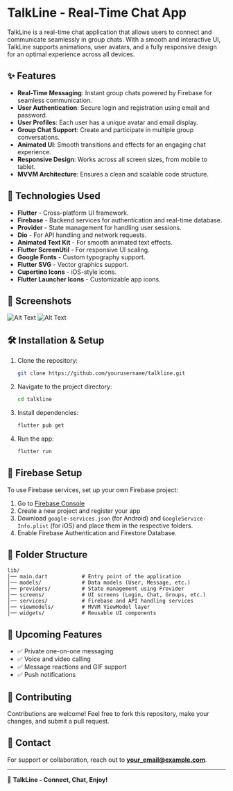 # TalkLine - Real-Time Chat App

TalkLine is a real-time chat application that allows users to connect and communicate seamlessly in group chats. With a smooth and interactive UI, TalkLine supports animations, user avatars, and a fully responsive design for an optimal experience across all devices.

## ✨ Features

- **Real-Time Messaging**: Instant group chats powered by Firebase for seamless communication.
- **User Authentication**: Secure login and registration using email and password.
- **User Profiles**: Each user has a unique avatar and email display.
- **Group Chat Support**: Create and participate in multiple group conversations.
- **Animated UI**: Smooth transitions and effects for an engaging chat experience.
- **Responsive Design**: Works across all screen sizes, from mobile to tablet.
- **MVVM Architecture**: Ensures a clean and scalable code structure.

## 🚀 Technologies Used

- **Flutter** - Cross-platform UI framework.
- **Firebase** - Backend services for authentication and real-time database.
- **Provider** - State management for handling user sessions.
- **Dio** - For API handling and network requests.
- **Animated Text Kit** - For smooth animated text effects.
- **Flutter ScreenUtil** - For responsive UI scaling.
- **Google Fonts** - Custom typography support.
- **Flutter SVG** - Vector graphics support.
- **Cupertino Icons** - iOS-style icons.
- **Flutter Launcher Icons** - Customizable app icons.

## 📸 Screenshots

![Alt Text](assets/images/ss2.jpg)
![Alt Text](assets/images/ss1.jpg)

## 🛠️ Installation & Setup

1. Clone the repository:
   ```sh
   git clone https://github.com/yourusername/talkline.git
   ```
2. Navigate to the project directory:
   ```sh
   cd talkline
   ```
3. Install dependencies:
   ```sh
   flutter pub get
   ```
4. Run the app:
   ```sh
   flutter run
   ```

## 🔐 Firebase Setup
To use Firebase services, set up your own Firebase project:
1. Go to [Firebase Console](https://console.firebase.google.com/)
2. Create a new project and register your app
3. Download `google-services.json` (for Android) and `GoogleService-Info.plist` (for iOS) and place them in the respective folders.
4. Enable Firebase Authentication and Firestore Database.

## 📄 Folder Structure
```
lib/
│── main.dart           # Entry point of the application
│── models/             # Data models (User, Message, etc.)
│── providers/          # State management using Provider
│── screens/            # UI screens (Login, Chat, Groups, etc.)
│── services/           # Firebase and API handling services
│── viewmodels/         # MVVM ViewModel layer
│── widgets/            # Reusable UI components
```

## 📌 Upcoming Features
- ✅ Private one-on-one messaging
- ✅ Voice and video calling
- ✅ Message reactions and GIF support
- ✅ Push notifications

## 🤝 Contributing
Contributions are welcome! Feel free to fork this repository, make your changes, and submit a pull request.

## 📧 Contact
For support or collaboration, reach out to **your_email@example.com**.

---
💬 **TalkLine - Connect, Chat, Enjoy!**

